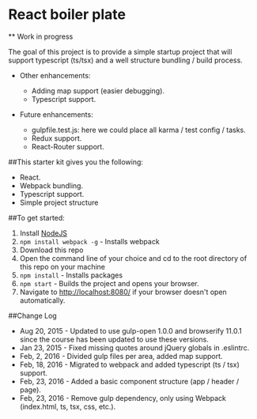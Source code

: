 # React boiler plate

** Work in progress

The goal of this project is to provide a simple startup project that will support typescript (ts/tsx) and a well structure bundling / build process.

- Other enhancements:
  + Adding map support (easier debugging).
  + Typescript support.

- Future enhancements:  
  + gulpfile.test.js: here we could place all karma / test config / tasks.
  + Redux support.
  + React-Router support.

##This starter kit gives you the following:

- React.  
- Webpack bundling.  
- Typescript support.
- Simple project structure


##To get started:  
1. Install [NodeJS](http://www.nodejs.org)  
2. `npm install webpack -g` - Installs webpack
3. Download this repo
4. Open the command line of your choice and cd to the root directory of this repo on your machine  
5. `npm install` - Installs packages
6. `npm start` - Builds the project and opens your browser.
7. Navigate to [http://localhost:8080/](http://localhost:8080/) if your browser doesn't open automatically.

##Change Log
* Aug 20, 2015 - Updated to use gulp-open 1.0.0 and browserify 11.0.1 since the course has been updated to use these versions.  
* Jan 23, 2015 - Fixed missing quotes around jQuery globals in .eslintrc.
* Feb, 2, 2016 - Divided gulp files per area, added map support.
* Feb, 18, 2016 - Migrated to webpack and added typescript (ts / tsx) support.
* Feb, 23, 2016 - Added a basic component structure (app / header / page).
* Feb, 23, 2016 - Remove gulp dependency, only using Webpack (index.html, ts, tsx, css, etc.).
